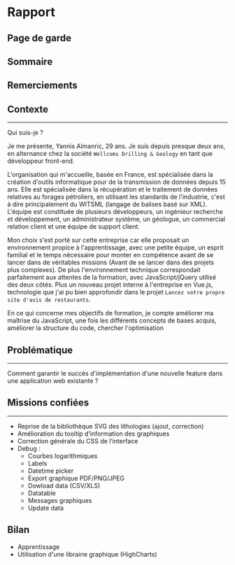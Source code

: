 # Rapport

## Page de garde

## Sommaire

## Remerciements

## Contexte
___

Qui suis-je ?

Je me présente, Yannis Almanric, 29 ans.
Je suis depuis presque deux ans, en alternance chez la société `Wellcoms Drilling & Geology` en tant que développeur front-end.

L'organisation qui m'accueille, basée en France, est spécialisée dans la création d'outils informatique pour de la transmission de données depuis 15 ans.
Elle est spécialisée dans la récupération et le traitement de données relatives au forages pétroliers, en utilisant les standards de l'industrie, c'est à dire principalement du WITSML (langage de balises basé sur XML).
L'équipe est constituée de plusieurs développeurs, un ingénieur recherche et développement, un administrateur système, un géologue, un commercial relation client et une équipe de support client.

Mon choix s'est porté sur cette entreprise car elle proposait un environnement propice à l'apprentissage, avec une petite équipe, un esprit familial et le temps nécessaire pour monter en compétence avant de se lancer dans de véritables missions (Avant de se lancer dans des projets plus complexes).
De plus l'environnement technique correspondait parfaitement aux attentes de la formation, avec JavaScript/jQuery utilisé des deux côtés. Plus un nouveau projet interne à l'entreprise en Vue.js, technologie que j'ai pu bien approfondir dans le projet `Lancez votre propre site d'avis de restaurants`.

En ce qui concerne mes objectifs de formation, je compte améliorer ma maîtrise du JavaScript, une fois les différents concepts de bases acquis, améliorer la structure du code, chercher l'optimisation 

## Problématique
____

Comment garantir le succès d'implémentation d'une nouvelle feature dans une application web existante ?

## Missions confiées
___

 - Reprise de la bibliothèque SVG des lithologies (ajout, correction)
 - Amélioration du tooltip d’information des graphiques
 - Correction générale du CSS de l’interface
 - Debug : 
    - Courbes logarithmiques
	- Labels
	- Datetime picker
	- Export graphique PDF/PNG/JPEG
	- Dowload data (CSV/XLS)
	- Datatable
	- Messages graphiques
	- Update data

## Bilan

 - Apprentissage
 - Utilisation d'une librairie graphique (HighCharts)
 